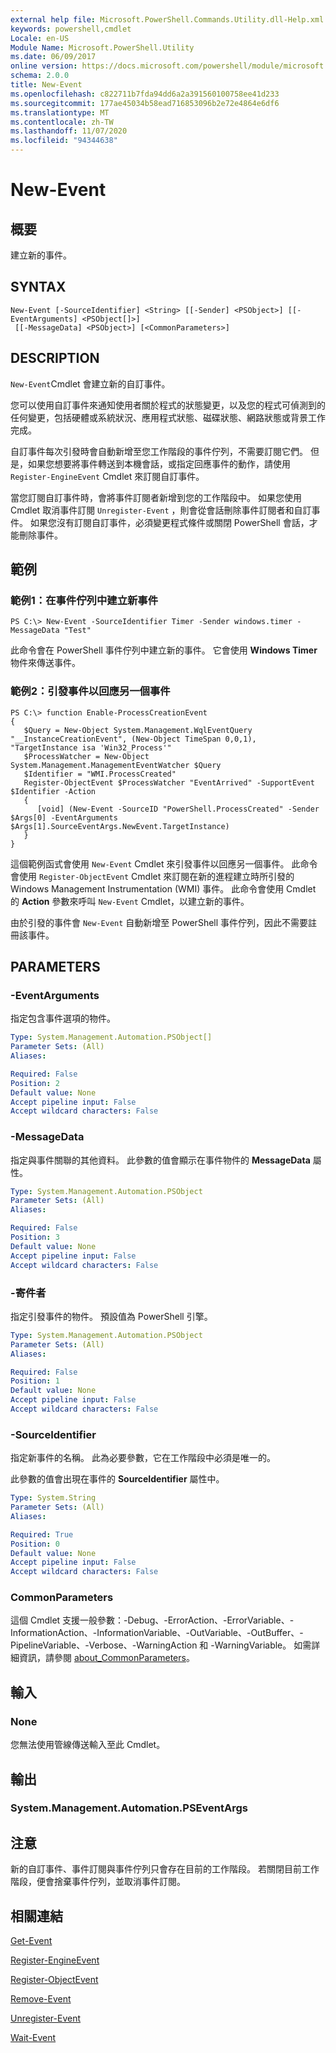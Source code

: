 ```yaml
---
external help file: Microsoft.PowerShell.Commands.Utility.dll-Help.xml
keywords: powershell,cmdlet
Locale: en-US
Module Name: Microsoft.PowerShell.Utility
ms.date: 06/09/2017
online version: https://docs.microsoft.com/powershell/module/microsoft.powershell.utility/new-event?view=powershell-5.1&WT.mc_id=ps-gethelp
schema: 2.0.0
title: New-Event
ms.openlocfilehash: c822711b7fda94dd6a2a391560100758ee41d233
ms.sourcegitcommit: 177ae45034b58ead716853096b2e72e4864e6df6
ms.translationtype: MT
ms.contentlocale: zh-TW
ms.lasthandoff: 11/07/2020
ms.locfileid: "94344638"
---
```

# New-Event

## 概要
建立新的事件。

## SYNTAX

```
New-Event [-SourceIdentifier] <String> [[-Sender] <PSObject>] [[-EventArguments] <PSObject[]>]
 [[-MessageData] <PSObject>] [<CommonParameters>]
```

## DESCRIPTION

`New-Event`Cmdlet 會建立新的自訂事件。

您可以使用自訂事件來通知使用者關於程式的狀態變更，以及您的程式可偵測到的任何變更，包括硬體或系統狀況、應用程式狀態、磁碟狀態、網路狀態或背景工作完成。

自訂事件每次引發時會自動新增至您工作階段的事件佇列，不需要訂閱它們。 但是，如果您想要將事件轉送到本機會話，或指定回應事件的動作，請使用 `Register-EngineEvent` Cmdlet 來訂閱自訂事件。

當您訂閱自訂事件時，會將事件訂閱者新增到您的工作階段中。 如果您使用 Cmdlet 取消事件訂閱 `Unregister-Event` ，則會從會話刪除事件訂閱者和自訂事件。 如果您沒有訂閱自訂事件，必須變更程式條件或關閉 PowerShell 會話，才能刪除事件。

## 範例

### 範例1：在事件佇列中建立新事件

```
PS C:\> New-Event -SourceIdentifier Timer -Sender windows.timer -MessageData "Test"
```

此命令會在 PowerShell 事件佇列中建立新的事件。 它會使用 **Windows Timer** 物件來傳送事件。

### 範例2：引發事件以回應另一個事件

```
PS C:\> function Enable-ProcessCreationEvent
{
   $Query = New-Object System.Management.WqlEventQuery "__InstanceCreationEvent", (New-Object TimeSpan 0,0,1), "TargetInstance isa 'Win32_Process'"
   $ProcessWatcher = New-Object System.Management.ManagementEventWatcher $Query
   $Identifier = "WMI.ProcessCreated"
   Register-ObjectEvent $ProcessWatcher "EventArrived" -SupportEvent $Identifier -Action
   {
      [void] (New-Event -SourceID "PowerShell.ProcessCreated" -Sender $Args[0] -EventArguments $Args[1].SourceEventArgs.NewEvent.TargetInstance)
   }
}
```

這個範例函式會使用 `New-Event` Cmdlet 來引發事件以回應另一個事件。 此命令會使用 `Register-ObjectEvent` Cmdlet 來訂閱在新的進程建立時所引發的 Windows Management Instrumentation (WMI) 事件。 此命令會使用 Cmdlet 的 **Action** 參數來呼叫 `New-Event` Cmdlet，以建立新的事件。

由於引發的事件會 `New-Event` 自動新增至 PowerShell 事件佇列，因此不需要註冊該事件。

## PARAMETERS

### -EventArguments

指定包含事件選項的物件。

```yaml
Type: System.Management.Automation.PSObject[]
Parameter Sets: (All)
Aliases:

Required: False
Position: 2
Default value: None
Accept pipeline input: False
Accept wildcard characters: False
```

### -MessageData

指定與事件關聯的其他資料。 此參數的值會顯示在事件物件的 **MessageData** 屬性。

```yaml
Type: System.Management.Automation.PSObject
Parameter Sets: (All)
Aliases:

Required: False
Position: 3
Default value: None
Accept pipeline input: False
Accept wildcard characters: False
```

### -寄件者

指定引發事件的物件。 預設值為 PowerShell 引擎。

```yaml
Type: System.Management.Automation.PSObject
Parameter Sets: (All)
Aliases:

Required: False
Position: 1
Default value: None
Accept pipeline input: False
Accept wildcard characters: False
```

### -SourceIdentifier

指定新事件的名稱。 此為必要參數，它在工作階段中必須是唯一的。

此參數的值會出現在事件的 **SourceIdentifier** 屬性中。

```yaml
Type: System.String
Parameter Sets: (All)
Aliases:

Required: True
Position: 0
Default value: None
Accept pipeline input: False
Accept wildcard characters: False
```

### CommonParameters

這個 Cmdlet 支援一般參數：-Debug、-ErrorAction、-ErrorVariable、-InformationAction、-InformationVariable、-OutVariable、-OutBuffer、-PipelineVariable、-Verbose、-WarningAction 和 -WarningVariable。 如需詳細資訊，請參閱 [about_CommonParameters](https://go.microsoft.com/fwlink/?LinkID=113216)。

## 輸入

### None

您無法使用管線傳送輸入至此 Cmdlet。

## 輸出

### System.Management.Automation.PSEventArgs

## 注意

新的自訂事件、事件訂閱與事件佇列只會存在目前的工作階段。
若關閉目前工作階段，便會捨棄事件佇列，並取消事件訂閱。

## 相關連結

[Get-Event](Get-Event.md)

[Register-EngineEvent](Register-EngineEvent.md)

[Register-ObjectEvent](Register-ObjectEvent.md)

[Remove-Event](Remove-Event.md)

[Unregister-Event](Unregister-Event.md)

[Wait-Event](Wait-Event.md)

